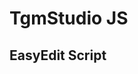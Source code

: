 # TgmStudio JS
## EasyEdit Script
<script>
const queryString = location.search;
const params = new URLSearchParams(queryString);
console.log(params.get('a'));
console.log(params.get('b'));
document.querySelector('.section').innerHTML = ('<dd id="ha"></dd>);
document.querySelector('.name').innerHTML = ('<dd id="hb"></dd>);
document.querySelector('#ha').textContent = (params.get('a'));
document.querySelector('#hb').textContent = (params.get('b'));
</script>
